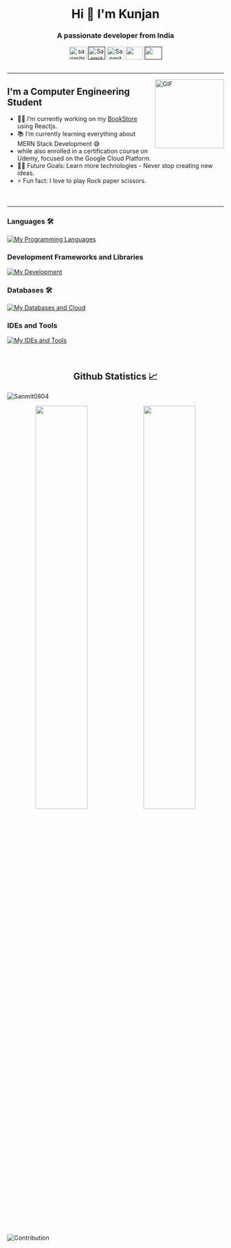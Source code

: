 <h1 align="center">
<!--     <img src="https://readme-typing-svg.herokuapp.com/?font=Ubuntu&size=35&center=true&vCenter=true&width=500&height=70&color=CDCFCA&duration=2000&lines=Hi+👋+I'm+Kunjan;" /> -->
    Hi 👋 I'm Kunjan
</h1>
<h3 align="center">A passionate developer from India</h3>


<p align='center'>
<a href="https://www.linkedin.com/in/kunjantalati/" target="_blank"><img align="center" src="https://raw.githubusercontent.com/rahuldkjain/github-profile-readme-generator/master/src/images/icons/Social/linked-in-alt.svg" alt="sanmitsuthar" height="30" width="40" /></a>
<!-- <a href="https://github.com/Sanmit0804" target="_blank"><img align="center" src="https://raw.githubusercontent.com/rahuldkjain/github-profile-readme-generator/master/src/images/icons/Social/github.svg" alt="Sanmit0804" height="30" width="40" /></a> -->
<a href="" target="_blank" ><img align="center" src="https://raw.githubusercontent.com/rahuldkjain/github-profile-readme-generator/master/src/images/icons/Social/discord.svg" alt="Sanmit0804" height="30" width="40" /></a>
<a href="https://www.instagram.com/kunjan_2302/" target="_blank"><img align="center" src="https://raw.githubusercontent.com/rahuldkjain/github-profile-readme-generator/master/src/images/icons/Social/instagram.svg" alt="Sanmit0804" height="30" width="40" /></a>
<!-- <a href="" target="blank"><img align="center" src="https://raw.githubusercontent.com/rahuldkjain/github-profile-readme-generator/master/src/images/icons/Social/geeks-for-geeks.svg" alt="Vaibhav02" height="30" width="40" /></a> -->
<a href="https://leetcode.com/u/9OqsXezKL9/" target="_blank"><img align="center" src="https://raw.githubusercontent.com/rahuldkjain/github-profile-readme-generator/master/src/images/icons/Social/leet-code.svg" alt="" height="30" width="40" /></a>
<!-- <a href="" target="blank"><img align="center" src="https://cdn.jsdelivr.net/npm/simple-icons@3.1.0/icons/codechef.svg" alt="Sanmit0804" height="30" width="40" /></a> -->
<!-- <a href="" target="blank"><img align="center" src="https://raw.githubusercontent.com/rahuldkjain/github-profile-readme-generator/master/src/images/icons/Social/hackerrank.svg" alt="vaibhav_jaiswal" height="30" width="40" /></a> -->
<!-- <a href=""><img align="center" src="https://raw.githubusercontent.com/rahuldkjain/github-profile-readme-generator/master/src/images/icons/Social/medium.svg" alt="Sanmit0804" height="30" width="40" /></a> -->
 <a href=""><img align="center" src="https://raw.githubusercontent.com/rahuldkjain/github-profile-readme-generator/master/src/images/icons/Social/twitter.svg" alt="" height="30" width="40" /></a>
<br>
<br>



---

<!-- <img align="right" alt="GIF" height="160px" src="https://media.giphy.com/media/du3J3cXyzhj75IOgvA/giphy.gif" /> -->
<img align="right" alt="GIF" height="160px" src="https://camo.githubusercontent.com/1045ad5d229cd063da78a076e5644161e6a06de48c88a5f1f80f639c1c959680/68747470733a2f2f692e67697068792e636f6d2f396f396468314a524754684331717847544a2e77656270" />

## I'm a Computer Engineering Student  

- 👨‍💻 I’m currently working on my <a href="https://github.com/kunjantalati/BookStore/">BookStore</a> using Reactjs.
- 📚 I’m currently learning everything about MERN Stack Development 😅
- while also enrolled in a certification course on Udemy, focused on the Google Cloud Platform.
- 💪🏼 Future Goals: Learn more technologies - Never stop creating new ideas.
- ⚡ Fun fact: I love to play Rock paper scissors.
<br>

---

### Languages 🛠 
[![My Programming Languages](https://skillicons.dev/icons?i=html,css,js,java,sql)](https://skillicons.dev)

### Development Frameworks and Libraries
[![My Development](https://skillicons.dev/icons?i=angular,react,redux,express,nodejs,tailwind,electron)](https://skillicons.dev)

### Databases 🛠 
[![My Databases and Cloud](https://skillicons.dev/icons?i=mongodb,mysql)](https://skillicons.dev)

### IDEs and Tools
[![My IDEs and Tools](https://skillicons.dev/icons?i=vscode,git,github,postman)](https://skillicons.dev)


<br/>
<h2 align="center"> Github Statistics 📈</h2>
 
<!-- <a href="https://github.com/anuraghazra/github-readme-stats">
  <img align="center" src="https://github-readme-stats.vercel.app/api?username=kunjantalati&theme=dark&hide_border=true" />
</a>
<a href="https://github.com/anuraghazra/github-readme-stats">
  <img align="center" src="https://github-readme-stats.vercel.app/api/top-langs/?username=kunjantalati&layout=compact&theme=dark&hide_border=true" />
</a>
<a href="https://github.com/anuraghazra/github-readme-stats">
  <img align="center" src="http://github-readme-streak-stats.herokuapp.com?user=kunjantalati&theme=dark&hide_border=true&date_format=M%20j%5B%2C%20Y%5D" />
</a><br><br>   -->

<p align="left"> <img src="https://komarev.com/ghpvc/?username=kunjantalati&label=Profile%20views&color=0e75b6&style=flat" alt="Sanmit0804" /> </p>
<div>
  <div align="center">
    <img width="49%" src="https://github-readme-stats-sigma-five.vercel.app/api?username=kunjantalati&show_icons=true&theme=dark&hide_border=true&locale=en"/>
    <img width="49%" src="https://github-readme-streak-stats.herokuapp.com/?user=kunjantalati&theme=dark&hide_border=true"/>
  </div>
  
  ![Contribution](https://github-readme-activity-graph.vercel.app/graph?username=kunjantalati&bg_color=151515&color=fff&line=38536a&point=38a0ff&area=true&hide_border=true)

</div>
